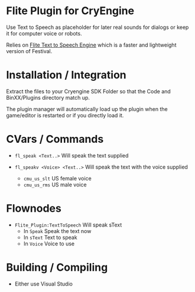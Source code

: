 Flite Plugin for CryEngine
==========================
Use Text to Speech as placeholder for later real sounds for dialogs or keep it for computer voice or robots.

Relies on [Flite Text to Speech Engine](http://www.speech.cs.cmu.edu/flite) which is a faster and lightweight version of Festival.

Installation / Integration
==========================
Extract the files to your Cryengine SDK Folder so that the Code and BinXX/Plugins directory match up.

The plugin manager will automatically load up the plugin when the game/editor is restarted or if you directly load it.

CVars / Commands
================
* ```fl_speak <Text..>```
  Will speak the text supplied

* ```fl_speakv <Voice> <Text..>```
  Will speak the text with the voice supplied
  * ```cmu_us_slt``` US female voice
  * ```cmu_us_rms``` US male voice

Flownodes
=========
* ```Flite_Plugin:TextToSpeech``` Will speak sText
  * In ```Speak``` Speak the text now
  * In ```sText``` Text to speak
  * In ```Voice``` Voice to use

Building / Compiling
====================
* Either use Visual Studio 